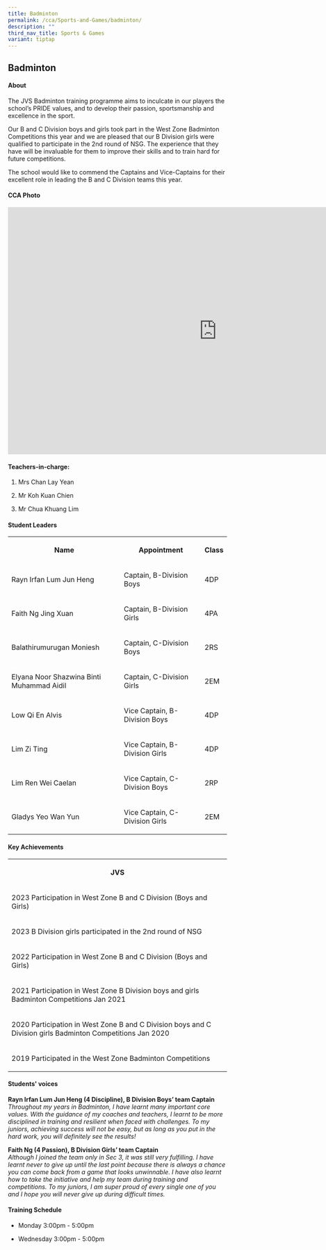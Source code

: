```yaml
---
title: Badminton
permalink: /cca/Sports-and-Games/badminton/
description: ""
third_nav_title: Sports & Games
variant: tiptap
---
```

<h2>Badminton</h2>
<h4>About</h4>
<p>The JVS Badminton training programme aims to inculcate in our players
the school’s PRIDE values, and to develop their passion, sportsmanship
and excellence in the sport.</p>
<p>Our B and C Division boys and girls took part in the West Zone Badminton
Competitions this year and we are pleased that our B Division girls were
qualified to participate in the 2nd round of NSG. The experience that they
have will be invaluable for them to improve their skills and to train hard
for future competitions.</p>
<p>The school would like to commend the Captains and Vice-Captains for their
excellent role in leading the B and C Division teams this year.</p>
<h4>CCA Photo</h4>
<div class="iframe-wrapper">
<iframe height="569" width="960" allowfullscreen="true" frameborder="0" src="https://docs.google.com/presentation/d/e/2PACX-1vQW2I_3KkY3C3_bMkhIhCPznXlCad_JhUOXkYJyQWpxqnA2vzJmu5ujDy0lLZJeU8wz7L_fUhsm-gdC/embed?start=true&amp;loop=true&amp;delayms=5000"></iframe>
</div>
<h4>Teachers-in-charge:</h4>
<ol data-tight="true" class="tight">
<li>
<p>Mrs Chan Lay Yean</p>
</li>
<li>
<p>Mr Koh Kuan Chien</p>
</li>
<li>
<p>Mr Chua Khuang Lim</p>
</li>
</ol>
<h4>Student Leaders</h4>
<table style="minWidth: 75px">
<colgroup>
<col>
<col>
<col>
</colgroup>
<tbody>
<tr>
<th rowspan="1" colspan="1">
<p>Name</p>
</th>
<th rowspan="1" colspan="1">
<p>Appointment</p>
</th>
<th rowspan="1" colspan="1">
<p>Class</p>
</th>
</tr>
<tr>
<td rowspan="1" colspan="1">
<p>Rayn Irfan Lum Jun Heng</p>
</td>
<td rowspan="1" colspan="1">
<p>Captain, B-Division Boys</p>
</td>
<td rowspan="1" colspan="1">
<p>4DP</p>
</td>
</tr>
<tr>
<td rowspan="1" colspan="1">
<p>Faith Ng Jing Xuan</p>
</td>
<td rowspan="1" colspan="1">
<p>Captain, B-Division Girls</p>
</td>
<td rowspan="1" colspan="1">
<p>4PA</p>
</td>
</tr>
<tr>
<td rowspan="1" colspan="1">
<p>Balathirumurugan Moniesh</p>
</td>
<td rowspan="1" colspan="1">
<p>Captain, C-Division Boys</p>
</td>
<td rowspan="1" colspan="1">
<p>2RS</p>
</td>
</tr>
<tr>
<td rowspan="1" colspan="1">
<p>Elyana Noor Shazwina Binti Muhammad Aidil</p>
</td>
<td rowspan="1" colspan="1">
<p>Captain, C-Division Girls</p>
</td>
<td rowspan="1" colspan="1">
<p>2EM</p>
</td>
</tr>
<tr>
<td rowspan="1" colspan="1">
<p>Low Qi En Alvis</p>
</td>
<td rowspan="1" colspan="1">
<p>Vice Captain, B-Division Boys</p>
</td>
<td rowspan="1" colspan="1">
<p>4DP</p>
</td>
</tr>
<tr>
<td rowspan="1" colspan="1">
<p>Lim Zi Ting</p>
</td>
<td rowspan="1" colspan="1">
<p>Vice Captain, B-Division Girls</p>
</td>
<td rowspan="1" colspan="1">
<p>4DP</p>
</td>
</tr>
<tr>
<td rowspan="1" colspan="1">
<p>Lim Ren Wei Caelan</p>
</td>
<td rowspan="1" colspan="1">
<p>Vice Captain, C-Division Boys</p>
</td>
<td rowspan="1" colspan="1">
<p>2RP</p>
</td>
</tr>
<tr>
<td rowspan="1" colspan="1">
<p>Gladys Yeo Wan Yun</p>
</td>
<td rowspan="1" colspan="1">
<p>Vice Captain, C-Division Girls</p>
</td>
<td rowspan="1" colspan="1">
<p>2EM</p>
</td>
</tr>
</tbody>
</table>
<h4>Key Achievements</h4>
<table style="minWidth: 25px">
<colgroup>
<col>
</colgroup>
<tbody>
<tr>
<th rowspan="1" colspan="1">
<p>JVS</p>
</th>
</tr>
<tr>
<td rowspan="1" colspan="1">
<p>2023 Participation in West Zone B and C Division (Boys and Girls)</p>
</td>
</tr>
<tr>
<td rowspan="1" colspan="1">
<p>2023 B Division girls participated in the 2nd round of NSG</p>
</td>
</tr>
<tr>
<td rowspan="1" colspan="1">
<p>2022 Participation in West Zone B and C Division (Boys and Girls)</p>
</td>
</tr>
<tr>
<td rowspan="1" colspan="1">
<p>2021 Participation in West Zone B Division boys and girls Badminton Competitions
Jan 2021</p>
</td>
</tr>
<tr>
<td rowspan="1" colspan="1">
<p>2020 Participation in West Zone B and C Division boys and C Division girls
Badminton Competitions Jan 2020</p>
</td>
</tr>
<tr>
<td rowspan="1" colspan="1">
<p>2019 Participated in the West Zone Badminton Competitions</p>
</td>
</tr>
</tbody>
</table>
<h4>Students' voices</h4>
<p><strong>Rayn Irfan Lum Jun Heng (4 Discipline), B Division Boys’ team Captain</strong> 
<br><em>Throughout my years in Badminton, I have learnt many important core values. With the guidance of my coaches and teachers, I learnt to be more disciplined in training and resilient when faced with challenges. To my juniors, achieving success will not be easy, but as long as you put in the hard work, you will definitely see the results!</em>
</p>
<p><strong>Faith Ng (4 Passion), B Division Girls’ team Captain</strong> 
<br><em>Although I joined the team only in Sec 3, it was still very fulfilling. I have learnt never to give up until the last point because there is always a chance you can come back from a game that looks unwinnable. I have also learnt how to take the initiative and help my team during training and competitions. To my juniors, I am super proud of every single one of you and I hope you will never give up during difficult times.</em>
</p>
<h4>Training Schedule</h4>
<ul data-tight="true" class="tight">
<li>
<p>Monday 3:00pm - 5:00pm
<br>
</p>
</li>
<li>
<p>Wednesday 3:00pm - 5:00pm</p>
</li>
</ul>
<p></p>